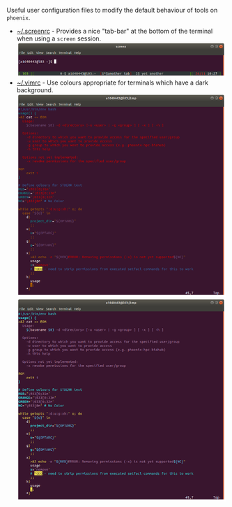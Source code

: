 Useful user configuration files to modify the default behaviour of tools on `phoenix`.

 * [~/.screenrc](.screenrc) - Provides a nice "tab-bar" at the bottom of the terminal when using a `screen` session.
 ![screen](./img/screenrc.png)
 * [~/.vimrc](.vimrc) - Use colours appropriate for terminals which have a dark background.
 ![vim-light](./img/vimrc-light.png)
 ![vim-dark](./img/vimrc-dark.png)
